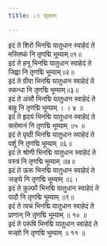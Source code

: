 ```yaml
---
title: ८३ सूक्तम्

---
```

इदं ते शिरो भिनद्मि यातुधान स्वाहेदं ते  
मस्तिष्कं नि तृणद्मि भूम्याम्॥१॥  
इदं ते हनू भिनद्मि यातुधान स्वाहेदं ते  
जिह्वा नि तृणद्मि भूम्याम्॥२॥  
इदं ते ग्रीवा भिनद्मि यातुधान स्वाहेदं ते  
स्कन्धा नि तृणद्मि भूम्याम्॥३॥  
इदं ते अंसौ भिनद्मि यातुधान स्वाहेदं ते  
बाहू नि तृणद्मि भूम्याम् । । ४ ॥  
इदं ते हृदयं भिनद्मि यातुधान स्वाहेदं ते  
क्लोमानं नि तृणद्मि भूम्याम् ॥५ ॥  
इदं ते पृष्ठी भिनद्मि यातुधान स्वाहेदं ते  
पर्शू नि तृणद्मि भूम्याम् ॥६॥  
इदं ते श्रोणी भिनद्मि यातुधान स्वाहेदं ते  
वस्त्रं नि तृणद्मि भूम्याम् ॥७॥  
इदं ते ऊरू भिनद्मि यातुधान स्वाहेदं ते  
जङ्घे नि तृणद्मि भूम्याम् ॥८।  
इदं ते कुल्फौ भिनद्मि यातुधान स्वाहेदं ते  
पादौ नि तृणद्मि भूम्याम् ॥९॥  
इदं ते त्वचं भिनद्मि यातुधान स्वाहेदं ते  
प्राणान् नि तृणद्मि भूम्याम् ॥ १० ॥  
इदं ते परूंषि भिनद्मि यातुधान स्वाहेदं ते  
मज्ज्ञो नि तृणद्मि भूम्याम् ॥ ११ ॥  